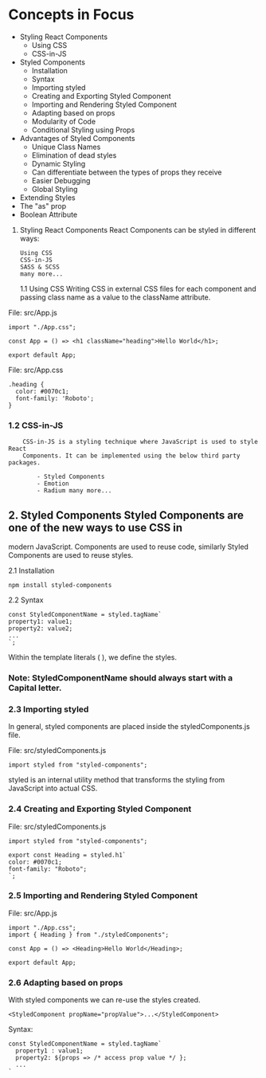 # Concepts in Focus

- Styling React Components
  - Using CSS
  - CSS-in-JS
- Styled Components
  - Installation
  - Syntax
  - Importing styled
  - Creating and Exporting Styled Component
  - Importing and Rendering Styled Component
  - Adapting based on props
  - Modularity of Code
  - Conditional Styling using Props
- Advantages of Styled Components
  - Unique Class Names
  - Elimination of dead styles
  - Dynamic Styling
  - Can differentiate between the types of props they receive
  - Easier Debugging
  - Global Styling
- Extending Styles
- The "as" prop
- Boolean Attribute

1.  Styling React Components React Components can be styled in different ways:

        Using CSS
        CSS-in-JS
        SASS & SCSS
        many more...

    1.1 Using CSS Writing CSS in external CSS files for each component and
    passing class name as a value to the className attribute.

File: src/App.js

```
import "./App.css";

const App = () => <h1 className="heading">Hello World</h1>;

export default App;
```

File: src/App.css

```
.heading {
  color: #0070c1;
  font-family: 'Roboto';
}
```

### 1.2 CSS-in-JS

        CSS-in-JS is a styling technique where JavaScript is used to style React
        Components. It can be implemented using the below third party packages.

            - Styled Components
            - Emotion
            - Radium many more...

## 2. Styled Components Styled Components are one of the new ways to use CSS in

modern JavaScript. Components are used to reuse code, similarly Styled
Components are used to reuse styles.

2.1 Installation

    npm install styled-components

2.2 Syntax

    const StyledComponentName = styled.tagName`
    property1: value1;
    property2: value2;
    ...
    `;

Within the template literals ( ), we define the styles.

### Note: StyledComponentName should always start with a Capital letter.

### 2.3 Importing styled

In general, styled components are placed inside the styledComponents.js file.

File: src/styledComponents.js

    import styled from "styled-components";

styled is an internal utility method that transforms the styling from JavaScript
into actual CSS.

### 2.4 Creating and Exporting Styled Component

File: src/styledComponents.js

    import styled from "styled-components";

    export const Heading = styled.h1`
    color: #0070c1;
    font-family: "Roboto";
    `;

### 2.5 Importing and Rendering Styled Component

File: src/App.js

    import "./App.css";
    import { Heading } from "./styledComponents";

    const App = () => <Heading>Hello World</Heading>;

    export default App;

### 2.6 Adapting based on props

With styled components we can re-use the styles created.

    <StyledComponent propName="propValue">...</StyledComponent>

Syntax:

```
const StyledComponentName = styled.tagName`
  property1 : value1;
  property2: ${props => /* access prop value */ };
  ...
`
```
